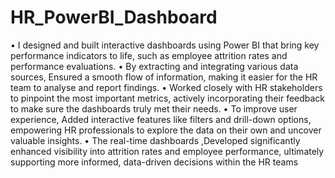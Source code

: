 # HR_PowerBI_Dashboard

•	I designed and built interactive dashboards using Power BI that bring key performance indicators to life, such as employee attrition rates and performance evaluations.
•	By extracting and integrating various data sources, Ensured a smooth flow of information, making it easier for the HR team to analyse and report findings.
•	Worked closely with HR stakeholders to pinpoint the most important metrics, actively incorporating their feedback to make sure the dashboards truly met their needs.
•	To improve user experience, Added interactive features like filters and drill-down options, empowering HR professionals to explore the data on their own and uncover valuable insights.
•	The real-time dashboards ,Developed significantly enhanced visibility into attrition rates and employee performance, ultimately supporting more informed, data-driven decisions within the HR teams
